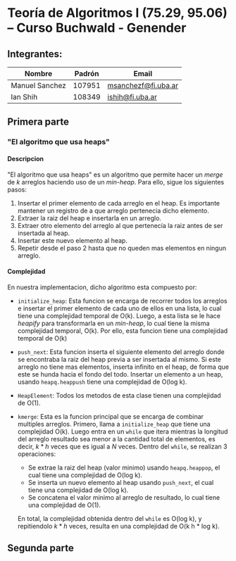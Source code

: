 # Teoría de Algoritmos I (75.29, 95.06) – Curso Buchwald - Genender

## Integrantes:

| Nombre         | Padrón | Email               |
| -------------- | ------ | ------------------- |
| Manuel Sanchez | 107951 | msanchezf@fi.uba.ar |
| Ian Shih       | 108349 | ishih@fi.uba.ar     |

## Primera parte

### "El algoritmo que usa heaps"

#### Descripcion

"El algoritmo que usa heaps" es un algoritmo que permite hacer un _merge_ de $k$ arreglos haciendo uso de un _min-heap_. Para ello, sigue los siguientes pasos:

1. Insertar el primer elemento de cada arreglo en el heap. Es importante mantener un registro de a que arreglo pertenecia dicho elemento.
2. Extraer la raiz del heap e insertarla en un arreglo.
3. Extraer otro elemento del arreglo al que pertenecía la raiz antes de ser insertada al heap.
4. Insertar este nuevo elemento al heap.
5. Repetir desde el paso 2 hasta que no queden mas elementos en ningun arreglo.

#### Complejidad

En nuestra implementacion, dicho algoritmo esta compuesto por:

- `initialize_heap`: Esta funcion se encarga de recorrer todos los arreglos e insertar el primer elemento de cada uno de ellos en una lista, lo cual tiene una complejidad temporal de O(k). Luego, a esta lista se le hace _heapify_ para transformarla en un _min-heap_, lo cual tiene la misma complejidad temporal, O(k). Por ello, esta funcion tiene una complejidad temporal de O(k)
- `push_next`: Esta funcion inserta el siguiente elemento del arreglo donde se encontraba la raiz del heap previa a ser insertada al mismo. Si este arreglo no tiene mas elementos, inserta infinito en el heap, de forma que este se hunda hacia el fondo del todo. Insertar un elemento a un heap, usando `heapq.heappush` tiene una complejidad de O(log k).
- `HeapElement`: Todos los metodos de esta clase tienen una complejidad de O(1).
- `kmerge`: Esta es la funcion principal que se encarga de combinar multiples arreglos. Primero, llama a `initialize_heap` que tiene una complejidad O(k). Luego entra en un `while` que itera mientras la longitud del arreglo resultado sea menor a la cantidad total de elementos, es decir, $k*h$ veces que es igual a $N$ veces. Dentro del `while`, se realizan 3 operaciones:

  - Se extrae la raiz del heap (valor minimo) usando `heapq.heappop`, el cual tiene una complejidad de O(log k).
  - Se inserta un nuevo elemento al heap usando `push_next`, el cual tiene una complejidad de O(log k).
  - Se concatena el valor minimo al arreglo de resultado, lo cual tiene una complejidad de O(1).

  En total, la complejidad obtenida dentro del `while` es O(log k), y repitiendolo $k*h$ veces, resulta en una complejidad de O(k h \* log k).

## Segunda parte

